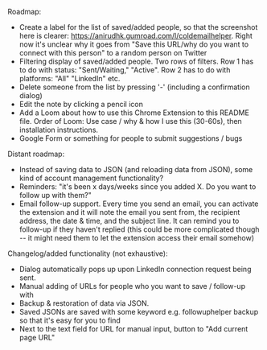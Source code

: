 Roadmap:
- Create a label for the list of saved/added people, so that the screenshot here is clearer: https://anirudhk.gumroad.com/l/coldemailhelper. Right now it's unclear why it goes from "Save this URL/why do you want to connect with this person" to a random person on Twitter
- Filtering display of saved/added people. Two rows of filters. Row 1 has to do with status: "Sent/Waiting," "Active". Row 2 has to do with platforms: "All" "LinkedIn" etc.
- Delete someone from the list by pressing '-' (including a confirmation dialog)
- Edit the note by clicking a pencil icon
- Add a Loom about how to use this Chrome Extension to this README file. Order of Loom: Use case / why & how I use this (30-60s), then installation instructions.
- Google Form or something for people to submit suggestions / bugs 


Distant roadmap:
- Instead of saving data to JSON (and reloading data from JSON), some kind of account management functionality?
- Reminders: "it's been x days/weeks since you added X. Do you want to follow up with them?"
- Email follow-up support. Every time you send an email, you can activate the extension and it will note the email you sent from, the recipient address, the date & time, and the subject line. It can remind you to follow-up if they haven't replied (this could be more complicated though -- it might need them to let the extension access their email somehow)

Changelog/added functionality (not exhaustive):
- Dialog automatically pops up upon LinkedIn connection request being sent.
- Manual adding of URLs for people who you want to save / follow-up with
- Backup & restoration of data via JSON.
- Saved JSONs are saved with some keyword e.g. followuphelper backup so that it's easy for you to find
- Next to the text field for URL for manual input, button to "Add current page URL"
